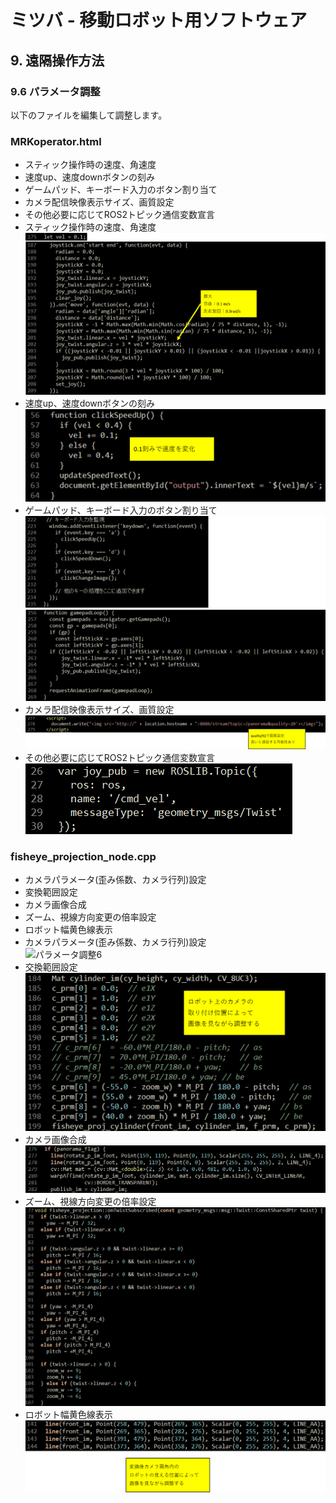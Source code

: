 # ミツバ - 移動ロボット用ソフトウェア

## 9. 遠隔操作方法  
### 9.6 パラメータ調整  
以下のファイルを編集して調整します。  
### MRKoperator.html  
* スティック操作時の速度、角速度  
* 速度up、速度downボタンの刻み  
* ゲームパッド、キーボード入力のボタン割り当て  
* カメラ配信映像表示サイズ、画質設定  
* その他必要に応じてROS2トピック通信変数宣言  
* スティック操作時の速度、角速度  
![パラメータ調整](パラメータ調整.png)  
* 速度up、速度downボタンの刻み  
![パラメータ調整2](パラメータ調整2.png)  
* ゲームパッド、キーボード入力のボタン割り当て  
![パラメータ調整3](パラメータ調整3.png)  
* カメラ配信映像表示サイズ、画質設定  
![パラメータ調整4](パラメータ調整4.png)  
* その他必要に応じてROS2トピック通信変数宣言  
![パラメータ調整5](パラメータ調整5.png)  
### fisheye_projection_node.cpp  
* カメラパラメータ(歪み係数、カメラ行列)設定  
* 変換範囲設定  
* カメラ画像合成  
* ズーム、視線方向変更の倍率設定  
* ロボット幅黄色線表示  
* カメラパラメータ(歪み係数、カメラ行列)設定  
![パラメータ調整6](パラメータ調整6.png)  
* 交換範囲設定  
![パラメータ調整7](パラメータ調整7.png)  
* カメラ画像合成  
![パラメータ調整8](パラメータ調整8.png)  
* ズーム、視線方向変更の倍率設定  
![パラメータ調整9](パラメータ調整9.png)  
* ロボット幅黄色線表示  
![パラメータ調整10](パラメータ調整10.png)  




















